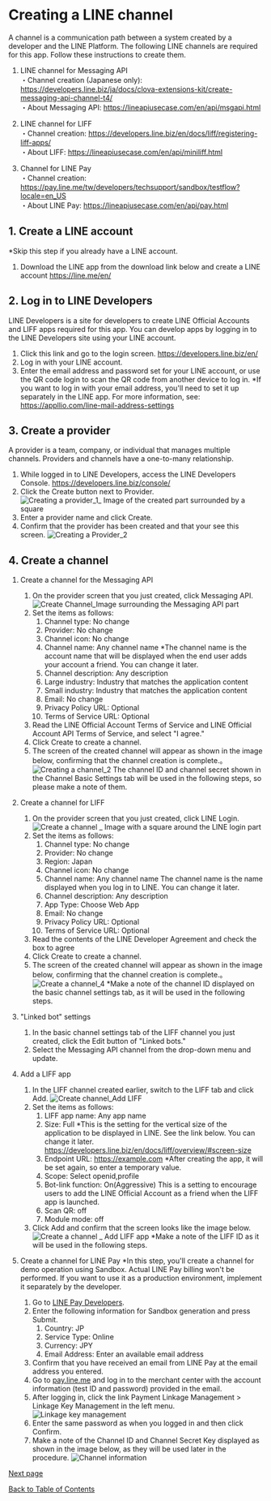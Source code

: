 # Creating a LINE channel

A channel is a communication path between a system created by a developer and the LINE Platform.
The following LINE channels are required for this app. Follow these instructions to create them.

1. LINE channel for Messaging API  
・Channel creation (Japanese only): https://developers.line.biz/ja/docs/clova-extensions-kit/create-messaging-api-channel-t4/  
・About Messaging API: https://lineapiusecase.com/en/api/msgapi.html  

1. LINE channel for LIFF  
・Channel creation: https://developers.line.biz/en/docs/liff/registering-liff-apps/  
・About LIFF: https://lineapiusecase.com/en/api/miniliff.html  

1. Channel for LINE Pay  
・Channel creation: https://pay.line.me/tw/developers/techsupport/sandbox/testflow?locale=en_US  
・About LINE Pay:  https://lineapiusecase.com/en/api/pay.html  

## 1. Create a LINE account

*Skip this step if you already have a LINE account.

1. Download the LINE app from the download link below and create a LINE account
   https://line.me/en/

## 2. Log in to LINE Developers

LINE Developers is a site for developers to create LINE Official Accounts and LIFF apps required for this app. You can develop apps by logging in to the LINE Developers site using your LINE account.

1. Click this link and go to the login screen.
   https://developers.line.biz/en/
1. Log in with your LINE account.
1. Enter the email address and password set for your LINE account, or use the QR code login to scan the QR code from another device to log in.
   *If you want to log in with your email address, you'll need to set it up separately in the LINE app. For more information, see:
   https://appllio.com/line-mail-address-settings

## 3. Create a provider

A provider is a team, company, or individual that manages multiple channels. Providers and channels have a one-to-many relationship.

1. While logged in to LINE Developers, access the LINE Developers Console.
   https://developers.line.biz/console/
2. Click the Create button next to Provider.  
   ![Creating a provider_1_ Image of the created part surrounded by a square](../images/en/line-provider-create-1-en.png)
3. Enter a provider name and click Create.
4. Confirm that the provider has been created and that your see this screen.
   ![Creating a Provider_2](../images/en/line-provider-create-2-en.png)

## 4. Create a channel

1. Create a channel for the Messaging API
   1. On the provider screen that you just created, click Messaging API.
      ![Create Channel_Image surrounding the Messaging API part](../images/en/line-channel-create-1-en.png)
   1. Set the items as follows:
      1. Channel type: No change
      1. Provider: No change
      1. Channel icon: No change
      1. Channel name: Any channel name
         *The channel name is the account name that will be displayed when the end user adds your account a friend. You can change it later.
      1. Channel description: Any description
      1. Large industry: Industry that matches the application content
      1. Small industry: Industry that matches the application content
      1. Email: No change
      1. Privacy Policy URL: Optional
      1. Terms of Service URL: Optional
   1. Read the LINE Official Account Terms of Service and LINE Official Account API Terms of Service, and select "I agree."
   1. Click Create to create a channel.
   1. The screen of the created channel will appear as shown in the image below, confirming that the channel creation is complete.。
      ![Creating a channel_2](../images/en/line-channel-create-2-en.png)
      The channel ID and channel secret shown in the Channel Basic Settings tab will be used in the following steps, so please make a note of them.
1. Create a channel for LIFF
   1. On the provider screen that you just created, click LINE Login.
      ![Create a channel _ Image with a square around the LINE login part](../images/en/line-channel-create-3-en.png)
   1. Set the items as follows:
      1. Channel type: No change
      1. Provider: No change
      1. Region: Japan
      1. Channel icon: No change
      1. Channel name: Any channel name
         The channel name is the name displayed when you log in to LINE. You can change it later.
      1. Channel description: Any description
      1. App Type: Choose Web App
      1. Email: No change
      1. Privacy Policy URL: Optional
      1. Terms of Service URL: Optional
   1. Read the contents of the LINE Developer Agreement and check the box to agree
   1. Click Create to create a channel.
   1. The screen of the created channel will appear as shown in the image below, confirming that the channel creation is complete.。
      ![Create a channel_4](../images/en/line-channel-create-4-en.png)
      *Make a note of the channel ID displayed on the basic channel settings tab, as it will be used in the following steps.
1. "Linked bot" settings
   1. In the basic channel settings tab of the LIFF channel you just created, click the Edit button of "Linked bots."
   1. Select the Messaging API channel from the drop-down menu and update.
1. Add a LIFF app
   1. In the LIFF channel created earlier, switch to the LIFF tab and click Add.
      ![Create channel_Add LIFF](../images/en/line-channel-create-add-liff-en.png)
   1. Set the items as follows:
      1. LIFF app name: Any app name
      1. Size: Full
         *This is the setting for the vertical size of the application to be displayed in LINE. See the link below. You can change it later.
         https://developers.line.biz/en/docs/liff/overview/#screen-size
      1. Endpoint URL: https://example.com
         *After creating the app, it will be set again, so enter a temporary value.
      1. Scope: Select openid,profile
      1. Bot-link function: On(Aggressive)
         This is a setting to encourage users to add the LINE Official Account as a friend when the LIFF app is launched.
      1. Scan QR: off
      1. Module mode: off
   1. Click Add and confirm that the screen looks like the image below.
      ![Create a channel _ Add LIFF app](../images/en/line-channel-create-add-liff-app-en.png)
      *Make a note of the LIFF ID as it will be used in the following steps.

1. Create a channel for LINE Pay
   *In this step, you'll create a channel for demo operation using Sandbox. Actual LINE Pay billing won't be performed. If you want to use it as a production environment, implement it separately by the developer.
   1. Go to [LINE Pay Developers](https://pay.line.me/tw/developers/techsupport/sandbox/creation?locale=ja_JP).
   1. Enter the following information for Sandbox generation and press Submit.
      1. Country: JP
      1. Service Type: Online
      1. Currency: JPY
      1. Email Address: Enter an available email address
   1. Confirm that you have received an email from LINE Pay at the email address you entered.
   1. Go to [pay.line.me](https://pay.line.me/portal/jp/auth/login) and log in to the merchant center with the account information (test ID and password) provided in the email.
   1. After logging in, click the link Payment Linkage Management > Linkage Key Management in the left menu.
   ![Linkage key management](../images/en/linepay-key-en.png)
   1. Enter the same password as when you logged in and then click Confirm.
   1. Make a note of the Channel ID and Channel Secret Key displayed as shown in the image below, as they will be used later in the procedure.
   ![Channel information](../images/en/linepay-channel-information-en.png)

[Next page](back-end-construction.md)

[Back to Table of Contents](README_en.md)
